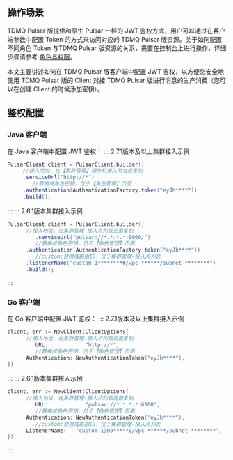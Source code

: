 ## 操作场景

TDMQ Pulsar 版提供和原生 Pulsar 一样的 JWT 鉴权方式，用户可以通过在客户端参数中配置 Token 的方式来访问对应的 TDMQ Pulsar 版资源。关于如何配置不同角色 Token 与TDMQ Pulsar 版资源的关系，需要在控制台上进行操作，详细步骤请参考 [角色与权限](https://cloud.tencent.com/document/product/1179/47543)。

本文主要讲述如何在 TDMQ Pulsar 版客户端中配置 JWT 鉴权，以方便您安全地使用 TDMQ Pulsar 版的 Client 对接 TDMQ Pulsar 版进行消息的生产消费（您可以在创建 Client 的时候添加密钥）。

## 鉴权配置

### Java 客户端

在 Java 客户端中配置 JWT 鉴权：
<dx-tabs>
::: 2.7.1版本及以上集群接入示例
```  java
PulsarClient client = PulsarClient.builder()
     //接入地址，在【集群管理】操作栏接入地址处复制
     .serviceUrl("http://*") 
		//替换成角色密钥，位于【角色管理】页面
     .authentication(AuthenticationFactory.token("eyJh****")) 
     .build();
```
:::
::: 2.6.1版本集群接入示例
```  java
PulsarClient client = PulsarClient.builder()
      //接入地址，在集群管理-接入点列表完整复制
		 .serviceUrl("pulsar://*.*.*.*:6000/")
		 //替换成角色密钥，位于【角色管理】页面
      .authentication(AuthenticationFactory.token("eyJh****")) 
		 //custom:替换成路由ID，位于集群管理-接入点列表
      .listenerName("custom:1********0/vpc-******/subnet-********")
      .build();
```
:::
</dx-tabs>





### Go 客户端

在 Go 客户端中配置 JWT 鉴权：
<dx-tabs>
::: 2.7.1版本及以上集群接入示例
```  go
client, err := NewClient(ClientOptions{
      //接入地址，在集群管理-接入点列表完整复制
		 URL:            "http://*",  
		 //替换成角色密钥，位于【角色管理】页面
      Authentication: NewAuthenticationToken("eyJh****"),  
})
```
:::
::: 2.6.1版本集群接入示例
```  go
client, err := NewClient(ClientOptions{
      //接入地址，在集群管理-接入点列表完整复制
		 URL:            "pulsar://*.*.*.*:6000",  
		 //替换成角色密钥，位于【角色管理】页面
      Authentication: NewAuthenticationToken("eyJh****"),  
		 //custom:替换成路由ID，位于集群管理-接入点列表
      ListenerName:   "custom:1300*****0/vpc-******/subnet-********",  
})
```
:::
</dx-tabs>











